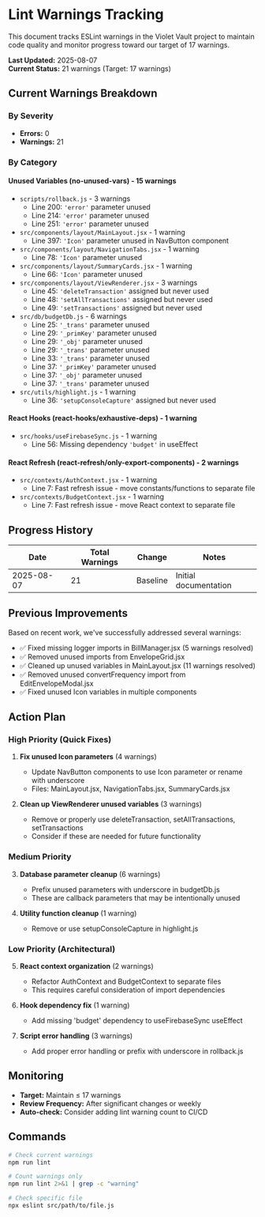 # Lint Warnings Tracking

This document tracks ESLint warnings in the Violet Vault project to maintain code quality and monitor progress toward our target of 17 warnings.

**Last Updated:** 2025-08-07  
**Current Status:** 21 warnings (Target: 17 warnings)

## Current Warnings Breakdown

### By Severity

- **Errors:** 0
- **Warnings:** 21

### By Category

#### Unused Variables (no-unused-vars) - 15 warnings

- `scripts/rollback.js` - 3 warnings
  - Line 200: `'error'` parameter unused
  - Line 214: `'error'` parameter unused
  - Line 251: `'error'` parameter unused
- `src/components/layout/MainLayout.jsx` - 1 warning
  - Line 397: `'Icon'` parameter unused in NavButton component
- `src/components/layout/NavigationTabs.jsx` - 1 warning
  - Line 78: `'Icon'` parameter unused
- `src/components/layout/SummaryCards.jsx` - 1 warning
  - Line 66: `'Icon'` parameter unused
- `src/components/layout/ViewRenderer.jsx` - 3 warnings
  - Line 45: `'deleteTransaction'` assigned but never used
  - Line 48: `'setAllTransactions'` assigned but never used
  - Line 49: `'setTransactions'` assigned but never used
- `src/db/budgetDb.js` - 6 warnings
  - Line 25: `'_trans'` parameter unused
  - Line 29: `'_primKey'` parameter unused
  - Line 29: `'_obj'` parameter unused
  - Line 29: `'_trans'` parameter unused
  - Line 33: `'_trans'` parameter unused
  - Line 37: `'_primKey'` parameter unused
  - Line 37: `'_obj'` parameter unused
  - Line 37: `'_trans'` parameter unused
- `src/utils/highlight.js` - 1 warning
  - Line 36: `'setupConsoleCapture'` assigned but never used

#### React Hooks (react-hooks/exhaustive-deps) - 1 warning

- `src/hooks/useFirebaseSync.js` - 1 warning
  - Line 56: Missing dependency `'budget'` in useEffect

#### React Refresh (react-refresh/only-export-components) - 2 warnings

- `src/contexts/AuthContext.jsx` - 1 warning
  - Line 7: Fast refresh issue - move constants/functions to separate file
- `src/contexts/BudgetContext.jsx` - 1 warning
  - Line 7: Fast refresh issue - move React context to separate file

## Progress History

| Date       | Total Warnings | Change   | Notes                 |
| ---------- | -------------- | -------- | --------------------- |
| 2025-08-07 | 21             | Baseline | Initial documentation |

## Previous Improvements

Based on recent work, we've successfully addressed several warnings:

- ✅ Fixed missing logger imports in BillManager.jsx (5 warnings resolved)
- ✅ Removed unused imports from EnvelopeGrid.jsx
- ✅ Cleaned up unused variables in MainLayout.jsx (11 warnings resolved)
- ✅ Removed unused convertFrequency import from EditEnvelopeModal.jsx
- ✅ Fixed unused Icon variables in multiple components

## Action Plan

### High Priority (Quick Fixes)

1. **Fix unused Icon parameters** (4 warnings)
   - Update NavButton components to use Icon parameter or rename with underscore
   - Files: MainLayout.jsx, NavigationTabs.jsx, SummaryCards.jsx

2. **Clean up ViewRenderer unused variables** (3 warnings)
   - Remove or properly use deleteTransaction, setAllTransactions, setTransactions
   - Consider if these are needed for future functionality

### Medium Priority

3. **Database parameter cleanup** (6 warnings)
   - Prefix unused parameters with underscore in budgetDb.js
   - These are callback parameters that may be intentionally unused

4. **Utility function cleanup** (1 warning)
   - Remove or use setupConsoleCapture in highlight.js

### Low Priority (Architectural)

5. **React context organization** (2 warnings)
   - Refactor AuthContext and BudgetContext to separate files
   - This requires careful consideration of import dependencies

6. **Hook dependency fix** (1 warning)
   - Add missing 'budget' dependency to useFirebaseSync useEffect

7. **Script error handling** (3 warnings)
   - Add proper error handling or prefix with underscore in rollback.js

## Monitoring

- **Target:** Maintain ≤ 17 warnings
- **Review Frequency:** After significant changes or weekly
- **Auto-check:** Consider adding lint warning count to CI/CD

## Commands

```bash
# Check current warnings
npm run lint

# Count warnings only
npm run lint 2>&1 | grep -c "warning"

# Check specific file
npx eslint src/path/to/file.js
```
